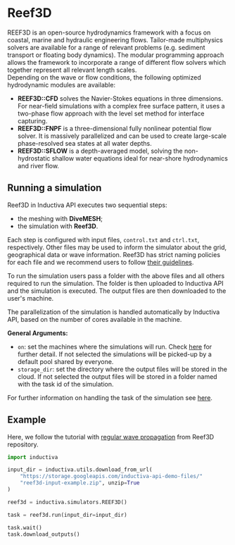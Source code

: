 # Reef3D

REEF3D is an open-source hydrodynamics framework with a focus on coastal, marine 
and hydraulic engineering flows. Tailor-made multiphysics solvers are available 
for a range of relevant problems (e.g. sediment transport or floating body dynamics). 
The modular programming approach allows the framework to incorporate a range of 
different flow solvers which together represent all relevant length scales.  
Depending on the wave or flow conditions, the following optimized hydrodynamic 
modules are available:

- **REEF3D::CFD** solves the Navier-Stokes equations in three dimensions. For 
near-field simulations with a complex free surface pattern,  it uses a two-phase 
flow approach with the level set method for interface capturing.
- **REEF3D::FNPF** is a three-dimensional fully nonlinear potential flow solver. 
It is massively parallelized and can be used to create large-scale phase-resolved 
sea states at all water depths.
- **REEF3D::SFLOW** is a depth-averaged model, solving the non-hydrostatic shallow 
water equations ideal for near-shore hydrodynamics and river flow.

## Running a simulation

Reef3D in Inductiva API executes two sequential steps: 
- the meshing with **DiveMESH**;
- the simulation with **Reef3D**. 

Each step is configured with input files, `control.txt` and `ctrl.txt`, respectively. 
Other files may be used to inform the simulator about the grid, geographical data 
or wave information. Reef3D has strict naming policies for each file and we recommend 
users to follow [their guidelines](https://reef3d.wordpress.com/user-guide/). 

To run the simulation users pass a folder with the above files and all others 
required to run the simulation. The folder is then uploaded to Inductiva API and 
the simulation is executed. The output files are then downloaded to the user's 
machine. 

The parallelization of the simulation is handled automatically by Inductiva API, 
based on the number of cores available in the machine.

**General Arguments:**
- `on`: set the machines where the simulations will run. Check
[here](https://tutorials.staging.inductiva.ai/intro_to_api/computational-infrastructure.html#available-computational-resources) 
for further detail. If not selected the simulations will be picked-up by a default 
pool shared by everyone.
- `storage_dir`: set the directory where the output files will be stored in the 
cloud. If not selected the output files will be stored in a folder named with the 
task id of the simulation.

For further information on handling the task of the simulation see
[here](https://tutorials.staging.inductiva.ai/intro_to_api/tasks.html).

## Example

Here, we follow the tutorial with
[regular wave propagation](https://github.com/REEF3D/REEF3D/tree/ed0c8d7a6110892706357f72e0404bd63034efa5/Tutorials/REEF3D_FNPF/9_1%20Regular%20Wave%20Propagation)
from Reef3D repository.

```python
import inductiva

input_dir = inductiva.utils.download_from_url(
    "https://storage.googleapis.com/inductiva-api-demo-files/"
    "reef3d-input-example.zip", unzip=True
)

reef3d = inductiva.simulators.REEF3D()

task = reef3d.run(input_dir=input_dir)

task.wait()
task.download_outputs()
```
